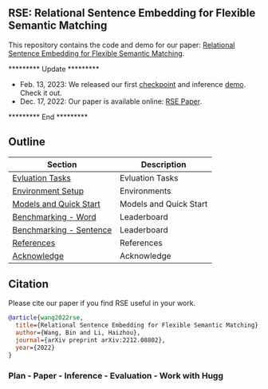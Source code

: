 ## RSE: Relational Sentence Embedding for Flexible Semantic Matching

This repository contains the code and demo for our paper: [Relational Sentence Embedding for Flexible Semantic Matching](https://arxiv.org/abs/2212.08802).

********* Update *********

- Feb. 13, 2023: We released our first [checkpoint]((demo/)) and inference [demo](demo/). Check it out.
- Dec. 17, 2022: Our paper is available online: [RSE Paper](https://arxiv.org/abs/2212.08802).

********* End *********



## Outline


<div align="left">

| Section | Description |
|-|-|
| [Evluation Tasks](#Evluation-Tasks)          						| Evluation Tasks                   |
| [Environment Setup](#Environment-Setup) 							| Environments             		    |
| [Models and Quick Start](#Models-and-Quick-Start) 				| Models and Quick Start            |
| [Benchmarking - Word](#Benchmarking---Word)						| Leaderboard              		    |
| [Benchmarking - Sentence](#Benchmarking---Sentence)				| Leaderboard              		    |
| [References](#References)											| References                    	|
| [Acknowledge](#Acknowledge)										| Acknowledge		   		 		|

</div>


## Citation

Please cite our paper if you find RSE useful in your work.

```bibtex
@article{wang2022rse,
  title={Relational Sentence Embedding for Flexible Semantic Matching},
  author={Wang, Bin and Li, Haizhou},
  journal={arXiv preprint arXiv:2212.08802},
  year={2022}
}
```



### Plan - Paper - Inference - Evaluation - Work with Hugg
